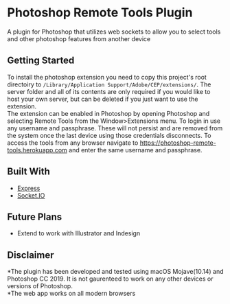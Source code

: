 # Photoshop Remote Tools Plugin
A plugin for Photoshop that utilizes web sockets to allow you to select tools and other photoshop features from another device
## Getting Started
To install the photoshop extension you need to copy this project's root directoiry to ```/Library/Application Support/Adobe/CEP/extensions/```. The server folder and all of its contents are only required if you would like to host your own server, but can be deleted if you just want to use the extension.\
The extension can be enabled in Photoshop by opening Photoshop and selecting Remote Tools from the Window>Extensions menu.
To login in use any username and passphrase. These will not persist and are removed from the system once the last device using those credentials disconnects.
To access the tools from any browser navigate to https://photoshop-remote-tools.herokuapp.com and enter the same username and passphrase.
## Built With
* [Express](https://expressjs.com/)
* [Socket.IO](https://socket.io/)
## Future Plans
* Extend to work with Illustrator and Indesign
## Disclaimer
*The plugin has been developed and tested using macOS Mojave(10.14) and Photoshop CC 2019. It is not gaurenteed to work on any other devices or versions of Photoshop.\
*The web app works on all modern browsers